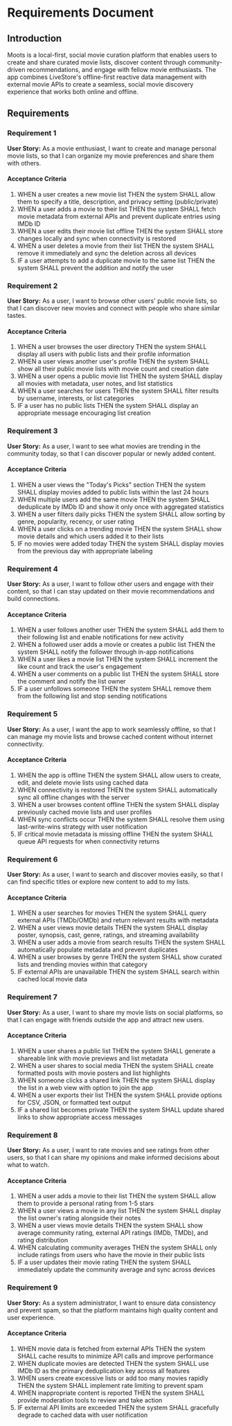 # Requirements Document

## Introduction

Moots is a local-first, social movie curation platform that enables users to create and share curated movie lists, discover content through community-driven recommendations, and engage with fellow movie enthusiasts. The app combines LiveStore's offline-first reactive data management with external movie APIs to create a seamless, social movie discovery experience that works both online and offline.

## Requirements

### Requirement 1

**User Story:** As a movie enthusiast, I want to create and manage personal movie lists, so that I can organize my movie preferences and share them with others.

#### Acceptance Criteria

1. WHEN a user creates a new movie list THEN the system SHALL allow them to specify a title, description, and privacy setting (public/private)
2. WHEN a user adds a movie to their list THEN the system SHALL fetch movie metadata from external APIs and prevent duplicate entries using IMDb ID
3. WHEN a user edits their movie list offline THEN the system SHALL store changes locally and sync when connectivity is restored
4. WHEN a user deletes a movie from their list THEN the system SHALL remove it immediately and sync the deletion across all devices
5. IF a user attempts to add a duplicate movie to the same list THEN the system SHALL prevent the addition and notify the user

### Requirement 2

**User Story:** As a user, I want to browse other users' public movie lists, so that I can discover new movies and connect with people who share similar tastes.

#### Acceptance Criteria

1. WHEN a user browses the user directory THEN the system SHALL display all users with public lists and their profile information
2. WHEN a user views another user's profile THEN the system SHALL show all their public movie lists with movie count and creation date
3. WHEN a user opens a public movie list THEN the system SHALL display all movies with metadata, user notes, and list statistics
4. WHEN a user searches for users THEN the system SHALL filter results by username, interests, or list categories
5. IF a user has no public lists THEN the system SHALL display an appropriate message encouraging list creation

### Requirement 3

**User Story:** As a user, I want to see what movies are trending in the community today, so that I can discover popular or newly added content.

#### Acceptance Criteria

1. WHEN a user views the "Today's Picks" section THEN the system SHALL display movies added to public lists within the last 24 hours
2. WHEN multiple users add the same movie THEN the system SHALL deduplicate by IMDb ID and show it only once with aggregated statistics
3. WHEN a user filters daily picks THEN the system SHALL allow sorting by genre, popularity, recency, or user rating
4. WHEN a user clicks on a trending movie THEN the system SHALL show movie details and which users added it to their lists
5. IF no movies were added today THEN the system SHALL display movies from the previous day with appropriate labeling

### Requirement 4

**User Story:** As a user, I want to follow other users and engage with their content, so that I can stay updated on their movie recommendations and build connections.

#### Acceptance Criteria

1. WHEN a user follows another user THEN the system SHALL add them to their following list and enable notifications for new activity
2. WHEN a followed user adds a movie or creates a public list THEN the system SHALL notify the follower through in-app notifications
3. WHEN a user likes a movie list THEN the system SHALL increment the like count and track the user's engagement
4. WHEN a user comments on a public list THEN the system SHALL store the comment and notify the list owner
5. IF a user unfollows someone THEN the system SHALL remove them from the following list and stop sending notifications

### Requirement 5

**User Story:** As a user, I want the app to work seamlessly offline, so that I can manage my movie lists and browse cached content without internet connectivity.

#### Acceptance Criteria

1. WHEN the app is offline THEN the system SHALL allow users to create, edit, and delete movie lists using cached data
2. WHEN connectivity is restored THEN the system SHALL automatically sync all offline changes with the server
3. WHEN a user browses content offline THEN the system SHALL display previously cached movie lists and user profiles
4. WHEN sync conflicts occur THEN the system SHALL resolve them using last-write-wins strategy with user notification
5. IF critical movie metadata is missing offline THEN the system SHALL queue API requests for when connectivity returns

### Requirement 6

**User Story:** As a user, I want to search and discover movies easily, so that I can find specific titles or explore new content to add to my lists.

#### Acceptance Criteria

1. WHEN a user searches for movies THEN the system SHALL query external APIs (TMDb/OMDb) and return relevant results with metadata
2. WHEN a user views movie details THEN the system SHALL display poster, synopsis, cast, genre, ratings, and streaming availability
3. WHEN a user adds a movie from search results THEN the system SHALL automatically populate metadata and prevent duplicates
4. WHEN a user browses by genre THEN the system SHALL show curated lists and trending movies within that category
5. IF external APIs are unavailable THEN the system SHALL search within cached local movie data

### Requirement 7

**User Story:** As a user, I want to share my movie lists on social platforms, so that I can engage with friends outside the app and attract new users.

#### Acceptance Criteria

1. WHEN a user shares a public list THEN the system SHALL generate a shareable link with movie previews and list metadata
2. WHEN a user shares to social media THEN the system SHALL create formatted posts with movie posters and list highlights
3. WHEN someone clicks a shared link THEN the system SHALL display the list in a web view with option to join the app
4. WHEN a user exports their list THEN the system SHALL provide options for CSV, JSON, or formatted text output
5. IF a shared list becomes private THEN the system SHALL update shared links to show appropriate access messages

### Requirement 8

**User Story:** As a user, I want to rate movies and see ratings from other users, so that I can share my opinions and make informed decisions about what to watch.

#### Acceptance Criteria

1. WHEN a user adds a movie to their list THEN the system SHALL allow them to provide a personal rating from 1-5 stars
2. WHEN a user views a movie in any list THEN the system SHALL display the list owner's rating alongside their notes
3. WHEN a user views movie details THEN the system SHALL show average community rating, external API ratings (IMDb, TMDb), and rating distribution
4. WHEN calculating community averages THEN the system SHALL only include ratings from users who have the movie in their public lists
5. IF a user updates their movie rating THEN the system SHALL immediately update the community average and sync across devices

### Requirement 9

**User Story:** As a system administrator, I want to ensure data consistency and prevent spam, so that the platform maintains high quality content and user experience.

#### Acceptance Criteria

1. WHEN movie data is fetched from external APIs THEN the system SHALL cache results to minimize API calls and improve performance
2. WHEN duplicate movies are detected THEN the system SHALL use IMDb ID as the primary deduplication key across all features
3. WHEN users create excessive lists or add too many movies rapidly THEN the system SHALL implement rate limiting to prevent spam
4. WHEN inappropriate content is reported THEN the system SHALL provide moderation tools to review and take action
5. IF external API limits are exceeded THEN the system SHALL gracefully degrade to cached data with user notification